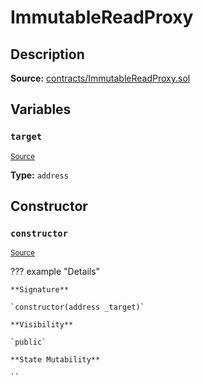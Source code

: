 # ImmutableReadProxy

## Description

**Source:** [contracts/ImmutableReadProxy.sol](https://github.com/Synthetixio/synthetix/tree/v2.101.2/contracts/ImmutableReadProxy.sol)

## Variables

### `target`

<sub>[Source](https://github.com/Synthetixio/synthetix/tree/v2.101.2/contracts/ImmutableReadProxy.sol#L9)</sub>

**Type:** `address`

## Constructor

### `constructor`

<sub>[Source](https://github.com/Synthetixio/synthetix/tree/v2.101.2/contracts/ImmutableReadProxy.sol#L11)</sub>

??? example "Details"

    **Signature**

    `constructor(address _target)`

    **Visibility**

    `public`

    **State Mutability**

    ``
